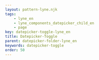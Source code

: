 ```yaml
---
layout: pattern-lyne.njk
tags: 
    - lyne_en
    - lyne_components_datepicker_child_en
    - page
key: datepicker-toggle-lyne_en
title: Datepicker-Toggle
parent: datepicker-folder-lyne_en
keywords: datepicker-toggle
order: 50
---
```

